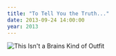 ```yaml
---
title: "To Tell You the Truth..."
date: 2013-09-24 14:00:00
year: 2013
---
```

<img src="{{'/files/2013/09/brains-kind-of-outfit.png' | relative_url}}" alt="This Isn't a Brains Kind of Outfit" />
